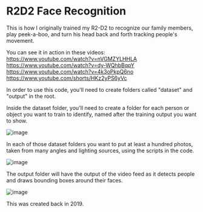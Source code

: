 # R2D2 Face Recognition
This is how I originally trained my R2-D2 to recognize our family members, play peek-a-boo, and turn his head back and forth tracking people's movement.

You can see it in action in these videos:  
https://www.youtube.com/watch?v=nVGMZYLHHLA  
https://www.youtube.com/watch?v=dy-WQhbBqpY  
https://www.youtube.com/watch?v=4k3oPkpQ6no  
https://www.youtube.com/shorts/HKz2yPS6yVc  

In order to use this code, you'll need to create folders called "dataset" and "output" in the root.  

Inside the dataset folder, you'll need to create a folder for each person or object you want to train to identify, named after the training output you want to show.  

![image](https://github.com/rcorvus/R2D2_Face_Recognition/assets/5025458/948a7bac-82d9-41a9-a3f0-aa792e58be4d)  

In each of those dataset folders you want to put at least a hundred photos, taken from many angles and lighting sources, using the scripts in the code.  

![image](https://github.com/rcorvus/R2D2_Face_Recognition/assets/5025458/3ea900ea-190b-49f1-b4ec-51c9a04a966f)  

The output folder will have the output of the video feed as it detects people and draws bounding boxes around their faces.  

![image](https://github.com/rcorvus/R2D2_Face_Recognition/assets/5025458/3456c1d9-a2f8-41ce-8359-9c906fb1793a)  

This was created back in 2019.
